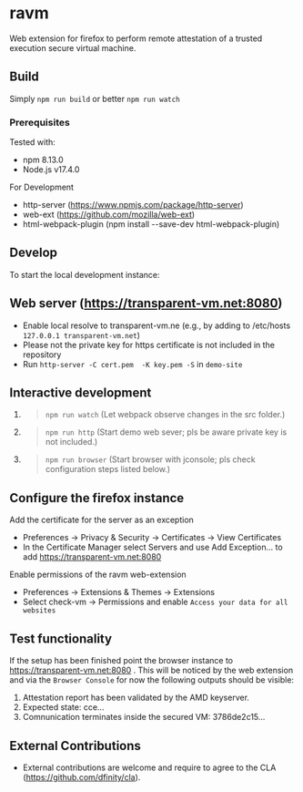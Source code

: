 # ravm 

Web extension for firefox to perform remote attestation of a trusted execution secure virtual machine. 

## Build

Simply `npm run build` or better `npm run watch` 

### Prerequisites

Tested with: 
* npm 8.13.0
* Node.js  v17.4.0

For Development 
* http-server (https://www.npmjs.com/package/http-server)
* web-ext (https://github.com/mozilla/web-ext)
* html-webpack-plugin (npm install --save-dev html-webpack-plugin)

## Develop

To start the local development instance:

## Web server (https://transparent-vm.net:8080)
* Enable local resolve to transparent-vm.ne (e.g., by adding to /etc/hosts `127.0.0.1 transparent-vm.net`) 
* Please not the private key for https certificate is not included in the repository 
* Run `http-server -C cert.pem  -K key.pem -S` in `demo-site`

## Interactive development 

1. > `npm run watch` (Let webpack observe changes in the src folder.)
2. > `npm run http` (Start demo web sever; pls be aware private key is not included.)
3. > `npm run browser` (Start browser with jconsole; pls check configuration steps listed below.)

## Configure the firefox instance

Add the certificate for the server as an exception 
* Preferences -> Privacy & Security -> Certificates -> View Certificates
* In the Certificate Manager select Servers and use Add Exception... to add https://transparent-vm.net:8080 

Enable permissions of the ravm web-extension
* Preferences -> Extensions & Themes -> Extensions 
* Select check-vm -> Permissions and enable `Access your data for all websites` 

## Test functionality 
If the setup has been finished point the browser instance to https://transparent-vm.net:8080 . This will be noticed by the web extension and via the `Browser Console` for now the following outputs should be visible:

1. Attestation report has been validated by the AMD keyserver.
2. Expected state: cce...
3. Comnunication terminates inside the secured VM: 3786de2c15...

## External Contributions 
* External contributions are welcome and require to agree to the CLA (https://github.com/dfinity/cla). 
